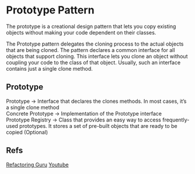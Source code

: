 # **Prototype Pattern**

The prototype is a creational design pattern that lets you copy existing objects without making your code dependent on their classes.

The Prototype pattern delegates the cloning process to the actual objects that are being cloned. The pattern declares a common interface for all objects that support cloning. This interface lets you clone an object without coupling your code to the class of that object. Usually, such an interface contains just a single clone method.

## Prototype
Prototype -> Interface that declares the clones methods. In most cases, it’s a single clone method <br/>
Concrete Prototype -> Implementation of the Prototype interface <br/>
Prototype Registry -> Class that provides an easy way to access frequently-used prototypes. It stores a set of pre-built objects that are ready to be copied (Optional)


## Refs
[Refactoring Guru](https://refactoring.guru/design-patterns/prototype)
[Youtube](https://www.youtube.com/watch?v=Z-_smcjkdwM)
